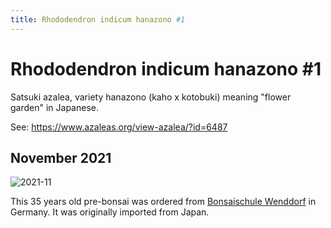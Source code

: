 ```yaml
---
title: Rhododendron indicum hanazono #1
---
```


# Rhododendron indicum hanazono #1

Satsuki azalea, variety hanazono (kaho x kotobuki) meaning "flower garden" in
Japanese.

See: https://www.azaleas.org/view-azalea/?id=6487

## November 2021

![2021-11](/images/bonsai/2021-11-17-rhododendron-indicum-hanazono-1.jpg)

This 35 years old pre-bonsai was ordered from [Bonsaischule Wenddorf](https://www.bonsai-shop.com)
in Germany. It was originally imported from Japan.
